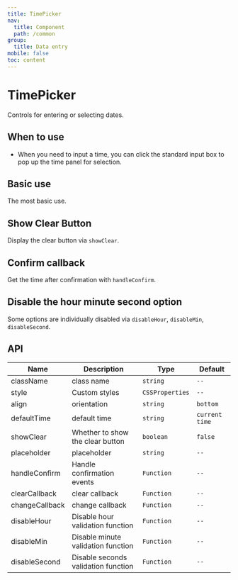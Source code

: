 ```yaml
---
title: TimePicker
nav:
  title: Component
  path: /common
group:
  title: Data entry
mobile: false
toc: content
---
```


# TimePicker

Controls for entering or selecting dates.

## When to use

- When you need to input a time, you can click the standard input box to pop up the time panel for selection.

## Basic use

The most basic use.

<code src="./demos/index1.tsx"></code>

## Show Clear Button

Display the clear button via `showClear`.

<code src="./demos/index2.tsx"></code>

## Confirm callback

Get the time after confirmation with `handleConfirm`.

<code src="./demos/index3.tsx"></code>

## Disable the hour minute second option

Some options are individually disabled via `disableHour`, `disableMin`, `disableSecond`.

<code src="./demos/index4.tsx"></code>

## API

| Name           | Description                         | Type            | Default        |
| -------------- | ----------------------------------- | --------------- | -------------- |
| className      | class name                          | `string`        | `--`           |
| style          | Custom styles                       | `CSSProperties` | `--`           |
| align          | orientation                         | `string`        | `bottom`       |
| defaultTime    | default time                        | `string`        | `current time` |
| showClear      | Whether to show the clear button    | `boolean`       | `false`        |
| placeholder    | placeholder                         | `string`        | `--`           |
| handleConfirm  | Handle confirmation events          | `Function`      | `--`           |
| clearCallback  | clear callback                      | `Function`      | `--`           |
| changeCallback | change callback                     | `Function`      | `--`           |
| disableHour    | Disable hour validation function    | `Function`      | `--`           |
| disableMin     | Disable minute validation function  | `Function`      | `--`           |
| disableSecond  | Disable seconds validation function | `Function`      | `--`           |
